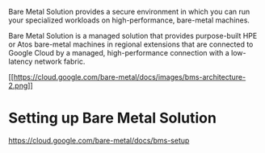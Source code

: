Bare Metal Solution provides a secure environment in which you can run your specialized workloads on high-performance, bare-metal machines.

Bare Metal Solution is a managed solution that provides purpose-built HPE or Atos bare-metal machines in regional extensions that are connected to Google Cloud by a managed, high-performance connection with a low-latency network fabric.

[[https://cloud.google.com/bare-metal/docs/images/bms-architecture-2.png]]

# Setting up Bare Metal Solution

https://cloud.google.com/bare-metal/docs/bms-setup
